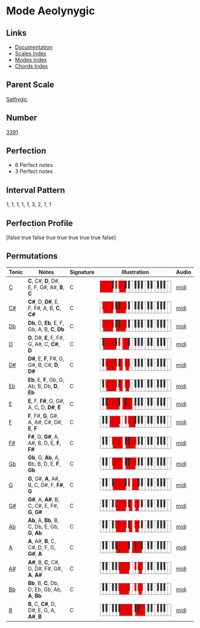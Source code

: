 # Mode Aeolynygic

## Links

- [Documentation](index.md)
- [Scales Index](Scales.md)
- [Modes Index](Modes.md)
- [Chords Index](Chords.md)

## Parent Scale

[Sathygic](ScaleSathygic.md)

## Number

[3391](https://ianring.com/musictheory/scales/3391)

## Perfection

- 6 Perfect notes
- 3 Perfect notes

## Interval Pattern

1, 1, 1, 1, 1, 3, 2, 1, 1

## Perfection Profile

[false true false true true true true true false]

## Permutations

| Tonic | Notes | Signature | Illustration | Audio |
|-------|-------|-----------|--------------|-------|
| [C](ModeCNaturalAeolynygic.md) | **C**, C#, **D**, D#, E, F, G#, A#, **B**, **C** | C | ![CNaturalAeolynygic](ModeCNaturalAeolynygic.png) | [midi](https://github.com/edipermadi/music/blob/main/docs/ModeCNaturalAeolynygic.mid?raw=true) |
| [C#](ModeCSharpAeolynygic.md) | **C#**, D, **D#**, E, F, F#, A, B, **C**, **C#** | C | ![CSharpAeolynygic](ModeCSharpAeolynygic.png) | [midi](https://github.com/edipermadi/music/blob/main/docs/ModeCSharpAeolynygic.mid?raw=true) |
| [Db](ModeDFlatAeolynygic.md) | **Db**, D, **Eb**, E, F, Gb, A, B, **C**, **Db** | C | ![DFlatAeolynygic](ModeDFlatAeolynygic.png) | [midi](https://github.com/edipermadi/music/blob/main/docs/ModeDFlatAeolynygic.mid?raw=true) |
| [D](ModeDNaturalAeolynygic.md) | **D**, D#, **E**, F, F#, G, A#, C, **C#**, **D** | C | ![DNaturalAeolynygic](ModeDNaturalAeolynygic.png) | [midi](https://github.com/edipermadi/music/blob/main/docs/ModeDNaturalAeolynygic.mid?raw=true) |
| [D#](ModeDSharpAeolynygic.md) | **D#**, E, **F**, F#, G, G#, B, C#, **D**, **D#** | C | ![DSharpAeolynygic](ModeDSharpAeolynygic.png) | [midi](https://github.com/edipermadi/music/blob/main/docs/ModeDSharpAeolynygic.mid?raw=true) |
| [Eb](ModeEFlatAeolynygic.md) | **Eb**, E, **F**, Gb, G, Ab, B, Db, **D**, **Eb** | C | ![EFlatAeolynygic](ModeEFlatAeolynygic.png) | [midi](https://github.com/edipermadi/music/blob/main/docs/ModeEFlatAeolynygic.mid?raw=true) |
| [E](ModeENaturalAeolynygic.md) | **E**, F, **F#**, G, G#, A, C, D, **D#**, **E** | C | ![ENaturalAeolynygic](ModeENaturalAeolynygic.png) | [midi](https://github.com/edipermadi/music/blob/main/docs/ModeENaturalAeolynygic.mid?raw=true) |
| [F](ModeFNaturalAeolynygic.md) | **F**, F#, **G**, G#, A, A#, C#, D#, **E**, **F** | C | ![FNaturalAeolynygic](ModeFNaturalAeolynygic.png) | [midi](https://github.com/edipermadi/music/blob/main/docs/ModeFNaturalAeolynygic.mid?raw=true) |
| [F#](ModeFSharpAeolynygic.md) | **F#**, G, **G#**, A, A#, B, D, E, **F**, **F#** | C | ![FSharpAeolynygic](ModeFSharpAeolynygic.png) | [midi](https://github.com/edipermadi/music/blob/main/docs/ModeFSharpAeolynygic.mid?raw=true) |
| [Gb](ModeGFlatAeolynygic.md) | **Gb**, G, **Ab**, A, Bb, B, D, E, **F**, **Gb** | C | ![GFlatAeolynygic](ModeGFlatAeolynygic.png) | [midi](https://github.com/edipermadi/music/blob/main/docs/ModeGFlatAeolynygic.mid?raw=true) |
| [G](ModeGNaturalAeolynygic.md) | **G**, G#, **A**, A#, B, C, D#, F, **F#**, **G** | C | ![GNaturalAeolynygic](ModeGNaturalAeolynygic.png) | [midi](https://github.com/edipermadi/music/blob/main/docs/ModeGNaturalAeolynygic.mid?raw=true) |
| [G#](ModeGSharpAeolynygic.md) | **G#**, A, **A#**, B, C, C#, E, F#, **G**, **G#** | C | ![GSharpAeolynygic](ModeGSharpAeolynygic.png) | [midi](https://github.com/edipermadi/music/blob/main/docs/ModeGSharpAeolynygic.mid?raw=true) |
| [Ab](ModeAFlatAeolynygic.md) | **Ab**, A, **Bb**, B, C, Db, E, Gb, **G**, **Ab** | C | ![AFlatAeolynygic](ModeAFlatAeolynygic.png) | [midi](https://github.com/edipermadi/music/blob/main/docs/ModeAFlatAeolynygic.mid?raw=true) |
| [A](ModeANaturalAeolynygic.md) | **A**, A#, **B**, C, C#, D, F, G, **G#**, **A** | C | ![ANaturalAeolynygic](ModeANaturalAeolynygic.png) | [midi](https://github.com/edipermadi/music/blob/main/docs/ModeANaturalAeolynygic.mid?raw=true) |
| [A#](ModeASharpAeolynygic.md) | **A#**, B, **C**, C#, D, D#, F#, G#, **A**, **A#** | C | ![ASharpAeolynygic](ModeASharpAeolynygic.png) | [midi](https://github.com/edipermadi/music/blob/main/docs/ModeASharpAeolynygic.mid?raw=true) |
| [Bb](ModeBFlatAeolynygic.md) | **Bb**, B, **C**, Db, D, Eb, Gb, Ab, **A**, **Bb** | C | ![BFlatAeolynygic](ModeBFlatAeolynygic.png) | [midi](https://github.com/edipermadi/music/blob/main/docs/ModeBFlatAeolynygic.mid?raw=true) |
| [B](ModeBNaturalAeolynygic.md) | **B**, C, **C#**, D, D#, E, G, A, **A#**, **B** | C | ![BNaturalAeolynygic](ModeBNaturalAeolynygic.png) | [midi](https://github.com/edipermadi/music/blob/main/docs/ModeBNaturalAeolynygic.mid?raw=true) |
